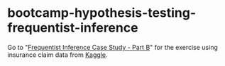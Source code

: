 # bootcamp-hypothesis-testing-frequentist-inference

Go to "[Frequentist Inference Case Study - Part B](https://github.com/clement-hironimus/bootcamp-hypothesis-testing-frequentist-inference/blob/main/Frequentist%20Inference%20Case%20Study%20-%20Part%20B.ipynb)" for the exercise using insurance claim data from [Kaggle](https://www.kaggle.com/datasets/easonlai/sample-insurance-claim-prediction-dataset).

